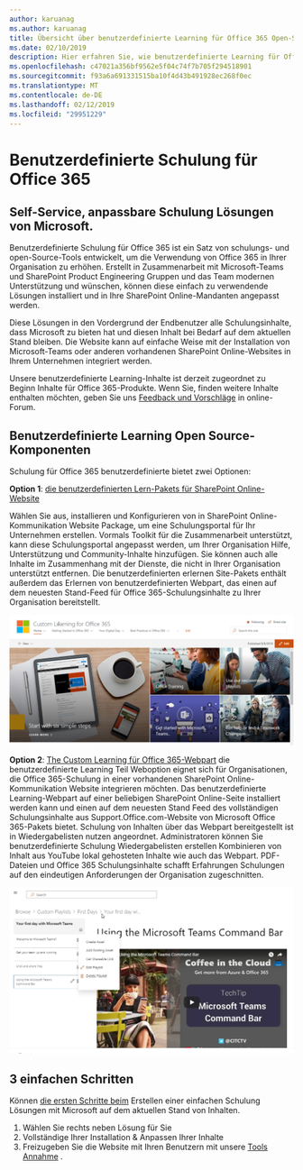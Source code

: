 ```yaml
---
author: karuanag
ms.author: karuanag
title: Übersicht über benutzerdefinierte Learning für Office 365 Open-Source-Lösung
ms.date: 02/10/2019
description: Hier erfahren Sie, wie benutzerdefinierte Learning für Office 365 Nutzung und Annahme von Office 365 in Ihrer Organisation zu beschleunigen können. Unsere Lösungen einschließen eines benutzerdefinierten Webparts für SharePoint Online und einer modernen SharePoint Online Communications Schulung-Website, die auf Ihrem Office 365-Mandanten auf einfache Weise bereitgestellt wird.
ms.openlocfilehash: c47021a356bf9562e5f04c74f7b705f294518901
ms.sourcegitcommit: f93a6a691331515ba10f4d43b491928ec268f0ec
ms.translationtype: MT
ms.contentlocale: de-DE
ms.lasthandoff: 02/12/2019
ms.locfileid: "29951229"
---
```

# <a name="custom-learning-for-office-365"></a>Benutzerdefinierte Schulung für Office 365

## <a name="self-service-customizable-training-solutions-from-microsoft"></a>Self-Service, anpassbare Schulung Lösungen von Microsoft.

Benutzerdefinierte Schulung für Office 365 ist ein Satz von schulungs- und open-Source-Tools entwickelt, um die Verwendung von Office 365 in Ihrer Organisation zu erhöhen. Erstellt in Zusammenarbeit mit Microsoft-Teams und SharePoint Product Engineering Gruppen und das Team modernen Unterstützung und wünschen, können diese einfach zu verwendende Lösungen installiert und in Ihre SharePoint Online-Mandanten angepasst werden. 

Diese Lösungen in den Vordergrund der Endbenutzer alle Schulungsinhalte, dass Microsoft zu bieten hat und diesen Inhalt bei Bedarf auf dem aktuellen Stand bleiben.  Die Website kann auf einfache Weise mit der Installation von Microsoft-Teams oder anderen vorhandenen SharePoint Online-Websites in Ihrem Unternehmen integriert werden.

Unsere benutzerdefinierte Learning-Inhalte ist derzeit zugeordnet zu Beginn Inhalte für Office 365-Produkte.  Wenn Sie, finden weitere Inhalte enthalten möchten, geben Sie uns [Feedback und Vorschläge](feedback.md) in online-Forum.  

## <a name="custom-learning-open-source-components"></a>Benutzerdefinierte Learning Open Source-Komponenten

Schulung für Office 365 benutzerdefinierte bietet zwei Optionen: 

**Option 1**: [die benutzerdefinierten Lern-Pakets für SharePoint Online-Website](installsitepackage.md)

Wählen Sie aus, installieren und Konfigurieren von in SharePoint Online-Kommunikation Website Package, um eine Schulungsportal für Ihr Unternehmen erstellen. Vormals Toolkit für die Zusammenarbeit unterstützt, kann diese Schulungsportal angepasst werden, um Ihrer Organisation Hilfe, Unterstützung und Community-Inhalte hinzufügen. Sie können auch alle Inhalte im Zusammenhang mit der Dienste, die nicht in Ihrer Organisation unterstützt entfernen. Die benutzerdefinierten erlernen Site-Pakets enthält außerdem das Erlernen von benutzerdefinierten Webpart, das einen auf dem neuesten Stand-Feed für Office 365-Schulungsinhalte zu Ihrer Organisation bereitstellt. 

![Benutzerdefinierte Office 365-Website, um zu lernen](media/clo365homepage.png)

**Option 2**: [The Custom Learning für Office 365-Webpart](installwebpart.md) die benutzerdefinierte Learning Teil Weboption eignet sich für Organisationen, die Office 365-Schulung in einer vorhandenen SharePoint Online-Kommunikation Website integrieren möchten. Das benutzerdefinierte Learning-Webpart auf einer beliebigen SharePoint Online-Seite installiert werden kann und einen auf dem neuesten Stand Feed des vollständigen Schulungsinhalte aus Support.Office.com-Website von Microsoft Office 365-Pakets bietet. Schulung von Inhalten über das Webpart bereitgestellt ist in Wiedergabelisten nutzen angeordnet. Administratoren können Sie benutzerdefinierte Schulung Wiedergabelisten erstellen Kombinieren von Inhalt aus YouTube lokal gehosteten Inhalte wie auch das Webpart. PDF-Dateien und Office 365 Schulungsinhalte schafft Erfahrungen Schulungen auf den eindeutigen Anforderungen der Organisation zugeschnitten.

![Schulung für Office 365-Webpart benutzerdefinierte](media/clo365customplaylist.png)

## <a name="3-easy-steps"></a>3 einfachen Schritten

Können [die ersten Schritte beim](prereqs.md) Erstellen einer einfachen Schulung Lösungen mit Microsoft auf dem aktuellen Stand von Inhalten.

1. Wählen Sie rechts neben Lösung für Sie
2. Vollständige Ihrer Installation & Anpassen Ihrer Inhalte
3. Freizugeben Sie die Website mit Ihren Benutzern mit unsere [Tools Annahme](driveadoption.md) .
